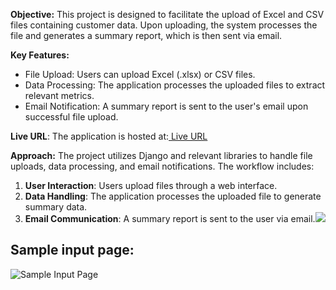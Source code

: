 **Objective:** This project is designed to facilitate the upload of Excel and CSV files containing customer data. Upon uploading, the system processes the file and generates a summary report, which is then sent via email.

**Key Features:**

- File Upload: Users can upload Excel (.xlsx) or CSV files.
- Data Processing: The application processes the uploaded files to extract relevant metrics.
- Email Notification: A summary report is sent to the user's email upon successful file upload.

 **Live URL**: The application is hosted at:[ Live URL](https://summarizer-eleo.onrender.com/file/upload/)

**Approach:** The project utilizes Django and relevant libraries to handle file uploads, data processing, and email notifications. The workflow includes:

1. **User Interaction**: Users upload files through a web interface.
1. **Data Handling**: The application processes the uploaded file to generate summary data.
1. **Email Communication**: A summary report is sent to the user via email.![](Aspose.Words.57dba075-1fbe-4fca-bf20-d8d6f9f56355.001.jpeg)

## Sample input page:

![Sample Input Page](https://i.ibb.co/GH8ggD6/Screenshot-258.png)

